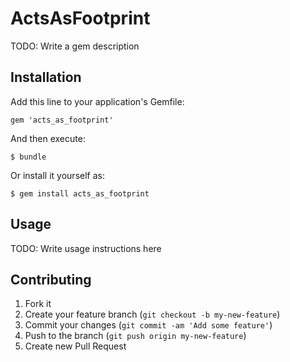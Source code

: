 # ActsAsFootprint

TODO: Write a gem description

## Installation

Add this line to your application's Gemfile:

    gem 'acts_as_footprint'

And then execute:

    $ bundle

Or install it yourself as:

    $ gem install acts_as_footprint

## Usage

TODO: Write usage instructions here

## Contributing

1. Fork it
2. Create your feature branch (`git checkout -b my-new-feature`)
3. Commit your changes (`git commit -am 'Add some feature'`)
4. Push to the branch (`git push origin my-new-feature`)
5. Create new Pull Request
